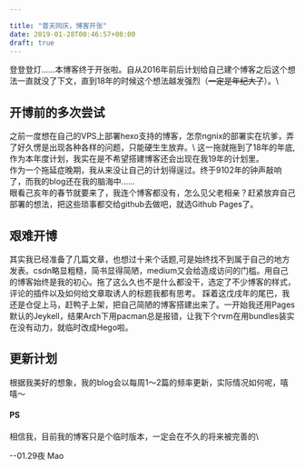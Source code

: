```yaml
---

title: "普天同庆，博客开张"
date: 2019-01-28T00:46:57+08:00
draft: true
---
```


登登登灯……本博客终于开张啦。自从2016年前后计划给自己建个博客之后这个想法一直就没了下文，直到18年的时候这个想法越发强烈（~~一定是年纪大了~~）。\
## 开博前的多次尝试
之前一度想在自己的VPS上部署hexo支持的博客，怎奈ngnix的部署实在坑爹，弄了好久愣是出现各种各样的问题，只能硬生生放弃。\ 
这一拖就拖到了18年的年底,作为本年度计划，我实在是不希望搭建博客还会出现在我19年的计划里。\
作为一个拖延症晚期，我从来没让自己的计划得逞过。终于9102年的钟声敲响了，而我的blog还在我的脑海中……\
眼看己亥年的春节就要来了，我连个博客都没有，怎么见父老相亲？赶紧放弃自己部署的想法，把这些琐事都交给github去做吧，就选Github Pages了。

## 艰难开博
其实我已经准备了几篇文章，也想过十来个话题,可是始终找不到属于自己的地方发表。csdn略显粗糙，简书显得简陋，medium又会给造成访问的门槛。用自己的博客始终是我的初心。拖了这么久也不是什么都没干，选定了不少博客的样式，评论的插件以及如何给文章取诱人的标题我都有思考。
踩着这戊戌年的尾巴，我还是仓促上马，赶鸭子上架，把自己简陋的博客搭建出来了。一开始我还用Pages默认的Jeykell，结果Arch下用pacman总是报错，让我下个rvm在用bundles装实在没有动力，就临时改成Hego啦。

## 更新计划

根据我美好的想象，我的blog会以每周1～2篇的频率更新，实际情况如何呢，嘻嘻～

#### PS 

相信我，目前我的博客只是个临时版本，一定会在不久的将来被完善的\ 

--01.29夜 Mao
